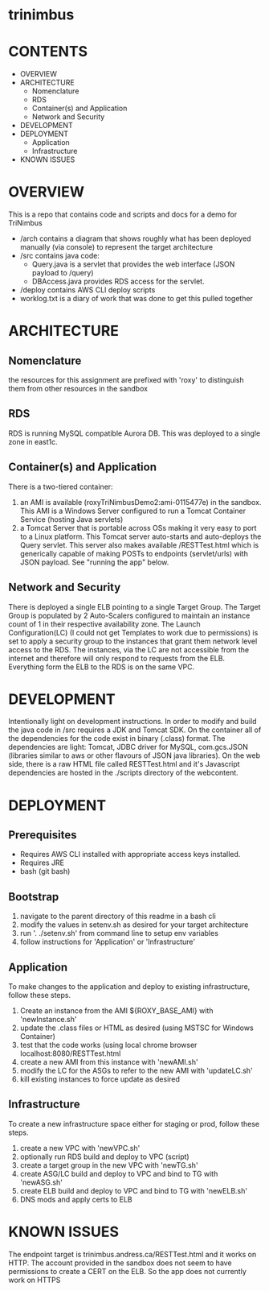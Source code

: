 # trinimbus

CONTENTS
==========
- OVERVIEW
- ARCHITECTURE
    - Nomenclature
    - RDS
    - Container(s) and Application
    - Network and Security
- DEVELOPMENT
- DEPLOYMENT
    - Application
    - Infrastructure
- KNOWN ISSUES

OVERVIEW
===========
This is a repo that contains code and scripts and docs for a demo for TriNimbus

- /arch contains a diagram that shows roughly what has been deployed manually (via console) to represent the target architecture
- /src contains java code:
    - Query.java is a servlet that provides the web interface (JSON payload to /query)
    - DBAccess.java provides RDS access for the servlet.
- /deploy contains AWS CLI deploy scripts
- worklog.txt is a diary of work that was done to get this pulled together


ARCHITECTURE
=============
Nomenclature
-------------
the resources for this assignment are prefixed with 'roxy' to distinguish them from other resources in the sandbox

RDS
----
RDS is running MySQL compatible Aurora DB.  This was deployed to a single zone in east1c.

Container(s) and Application
------------------
There is a two-tiered container:
1) an AMI is available (roxyTriNimbusDemo2:ami-0115477e) in the sandbox.  This AMI is a Windows Server configured to run a Tomcat Container Service (hosting Java servlets)
2) a Tomcat Server that is portable across OSs making it very easy to port to a Linux platform.  This Tomcat server auto-starts and auto-deploys the Query servlet.  This server also makes available /RESTTest.html which is generically capable of making POSTs to endpoints (servlet/urls) with JSON payload. See "running the app" below.

Network and Security
-----------------------
There is deployed a single ELB pointing to a single Target Group.  The Target Group is populated by 2 Auto-Scalers configured to maintain an instance count of 1 in their respective availability zone. The Launch Configuration(LC) (I could not get Templates to work due to permissions) is set to apply a security group to the instances that grant them network level access to the RDS.  The instances, via the LC are not accessible from the internet and therefore will only respond to requests from the ELB.  Everything form the ELB to the RDS is on the same VPC.

DEVELOPMENT
===========
Intentionally light on development instructions.  In order to modify and build the java code in /src requires a JDK and Tomcat SDK.  On the container all of the dependencies for the code exist in binary (.class) format.  The dependencies are light: Tomcat, JDBC driver for MySQL, com.gcs.JSON (libraries similar to aws or other flavours of JSON java libraries).  On the web side, there is a raw HTML file called RESTTest.html and it's Javascript dependencies are hosted in the ./scripts directory of the webcontent.

DEPLOYMENT
===============================
Prerequisites
----------------
- Requires AWS CLI installed with appropriate access keys installed.
- Requires JRE
- bash (git bash)

Bootstrap
----------
1) navigate to the parent directory of this readme in a bash cli
2) modify the values in setenv.sh as desired for your target architecture
3) run '. ./setenv.sh' from command line to setup env variables
4) follow instructions for 'Application' or 'Infrastructure'

Application
------------
To make changes to the application and deploy to existing infrastructure, follow these steps.

1) Create an instance from the AMI ${ROXY_BASE_AMI} with 'newInstance.sh'
2) update the .class files or HTML as desired (using MSTSC for Windows Container)
3) test that the code works (using local chrome browser localhost:8080/RESTTest.html
4) create a new AMI from this instance with 'newAMI.sh'
5) modify the LC for the ASGs to refer to the new AMI with 'updateLC.sh'
6) kill existing instances to force update as desired

Infrastructure
--------------
To create a new infrastructure space either for staging or prod, follow these steps.

1) create a new VPC with 'newVPC.sh'
2) optionally run RDS build and deploy to VPC (script)
3) create a target group in the new VPC with 'newTG.sh'
4) create ASG/LC build and deploy to VPC and bind to TG with 'newASG.sh'
5) create ELB build and deploy to VPC and bind to TG with 'newELB.sh'
6) DNS mods and apply certs to ELB


KNOWN ISSUES
=============
The endpoint target is trinimbus.andress.ca/RESTTest.html and it works on HTTP.
The account provided in the sandbox does not seem to have permissions to create a CERT on the ELB.
So the app does not currently work on HTTPS